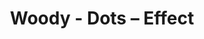 ---
title: Woody - Dots – Effect
builder: true
type: coming-soon

# Content section
sections:
  - headerSection
  - aboutSection
  - servicesSection
  - teamSection
  - contactSection
  - subscribeSection

# Background effect
dotsEffect: 
  enable: true
   ### Use C++ Hex colors for this effects. Recommended free program ColorMania.
  backgroundColor: 0x222222
  color: 0xff8820
  color2: 0xff8820
  size: 3
  spacing: 15

---